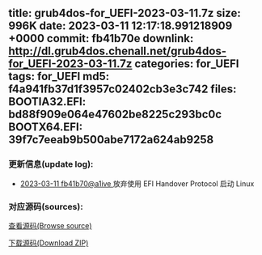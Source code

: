 title: grub4dos-for_UEFI-2023-03-11.7z
size: 996K
date: 2023-03-11 12:17:18.991218909 +0000
commit: fb41b70e
downlink: http://dl.grub4dos.chenall.net/grub4dos-for_UEFI-2023-03-11.7z
categories: for_UEFI
tags: for_UEFI
md5: f4a941fb37d1f3957c02402cb3e3c742
files:
  BOOTIA32.EFI: bd88f909e064e47602be8225c293bc0c
  BOOTX64.EFI: 39f7c7eeab9b500abe7172a624ab9258
---

### 更新信息(update log):
  * [2023-03-11 fb41b70@a1ive ](https://github.com/chenall/grub4dos/commit/fb41b70ed5ea0983c6b97b41443a50659917741d)     放弃使用 EFI Handover Protocol 启动 Linux


### 对应源码(sources):
  [查看源码(Browse source)](https://github.com/chenall/grub4dos/tree/fb41b70ed5ea0983c6b97b41443a50659917741d)

  [下载源码(Download ZIP)](https://github.com/chenall/grub4dos/archive/fb41b70ed5ea0983c6b97b41443a50659917741d.zip)
